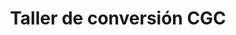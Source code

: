 ---
title: "Taller de conversión CGC"
url: /cochabamba/taller-de-conversion-cgc/
shop: reparación de automóviles
---